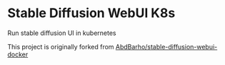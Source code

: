 # Stable Diffusion WebUI K8s

Run stable diffusion UI in kubernetes

This project is originally forked from [AbdBarho/stable-diffusion-webui-docker](https://github.com/AbdBarho/stable-diffusion-webui-docker/)
